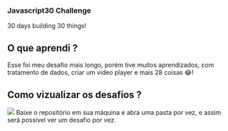 ### Javascript30 Challenge
30 days building 30 things!

## O que aprendi ?
Esse foi meu desafio mais longo, porém tive muitos aprendizados, com tratamento de dados, criar um vídeo player e mais 28 coisas 😂!

## Como vizualizar os desafios ?
<img src="https://docs.github.com/assets/images/help/repository/code-button.png" />
Baixe o repositório em sua máquina e abra uma pasta por vez, e assim será possivel ver um desafio por vez.
